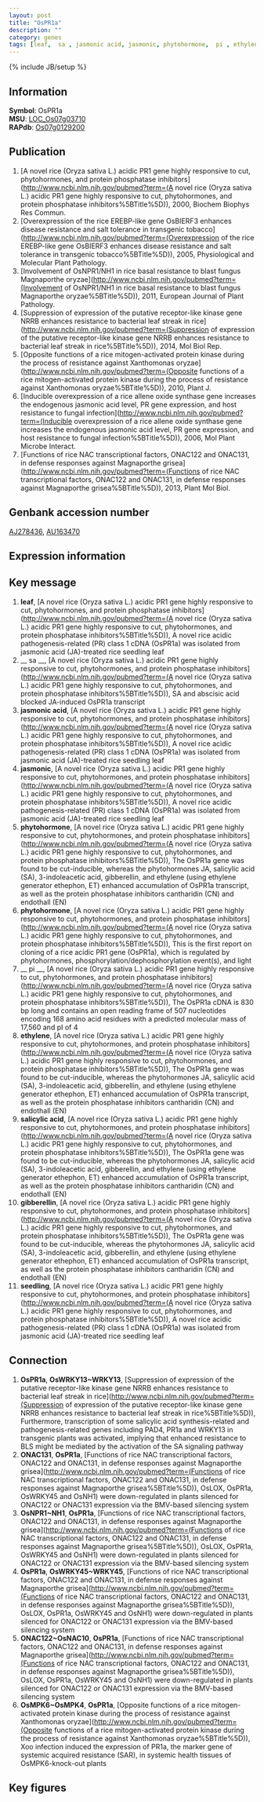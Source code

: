 ```yaml
---
layout: post
title: "OsPR1a"
description: ""
category: genes
tags: [leaf,  sa , jasmonic acid, jasmonic, phytohormone,  pi , ethylene, salicylic acid, gibberellin, seedling, Gene]
---
```

{% include JB/setup %}

## Information
__Symbol__: OsPR1a  
__MSU__: [LOC_Os07g03710](http://rice.plantbiology.msu.edu/cgi-bin/ORF_infopage.cgi?orf=LOC_Os07g03710)  
__RAPdb__: [Os07g0129200](http://rapdb.dna.affrc.go.jp/viewer/gbrowse_details/irgsp1?name=Os07g0129200)  

## Publication
1. [A novel rice (Oryza sativa L.) acidic PR1 gene highly responsive to cut, phytohormones, and protein phosphatase inhibitors](http://www.ncbi.nlm.nih.gov/pubmed?term=(A novel rice (Oryza sativa L.) acidic PR1 gene highly responsive to cut, phytohormones, and protein phosphatase inhibitors%5BTitle%5D)), 2000, Biochem Biophys Res Commun.
2. [Overexpression of the rice EREBP-like gene OsBIERF3 enhances disease resistance and salt tolerance in transgenic tobacco](http://www.ncbi.nlm.nih.gov/pubmed?term=(Overexpression of the rice EREBP-like gene OsBIERF3 enhances disease resistance and salt tolerance in transgenic tobacco%5BTitle%5D)), 2005, Physiological and Molecular Plant Pathology.
3. [Involvement of OsNPR1/NH1 in rice basal resistance to blast fungus Magnaporthe oryzae](http://www.ncbi.nlm.nih.gov/pubmed?term=(Involvement of OsNPR1/NH1 in rice basal resistance to blast fungus Magnaporthe oryzae%5BTitle%5D)), 2011, European Journal of Plant Pathology.
4. [Suppression of expression of the putative receptor-like kinase gene NRRB enhances resistance to bacterial leaf streak in rice](http://www.ncbi.nlm.nih.gov/pubmed?term=(Suppression of expression of the putative receptor-like kinase gene NRRB enhances resistance to bacterial leaf streak in rice%5BTitle%5D)), 2014, Mol Biol Rep.
5. [Opposite functions of a rice mitogen-activated protein kinase during the process of resistance against Xanthomonas oryzae](http://www.ncbi.nlm.nih.gov/pubmed?term=(Opposite functions of a rice mitogen-activated protein kinase during the process of resistance against Xanthomonas oryzae%5BTitle%5D)), 2010, Plant J.
6. [Inducible overexpression of a rice allene oxide synthase gene increases the endogenous jasmonic acid level, PR gene expression, and host resistance to fungal infection](http://www.ncbi.nlm.nih.gov/pubmed?term=(Inducible overexpression of a rice allene oxide synthase gene increases the endogenous jasmonic acid level, PR gene expression, and host resistance to fungal infection%5BTitle%5D)), 2006, Mol Plant Microbe Interact.
7. [Functions of rice NAC transcriptional factors, ONAC122 and ONAC131, in defense responses against Magnaporthe grisea](http://www.ncbi.nlm.nih.gov/pubmed?term=(Functions of rice NAC transcriptional factors, ONAC122 and ONAC131, in defense responses against Magnaporthe grisea%5BTitle%5D)), 2013, Plant Mol Biol.

## Genbank accession number
[AJ278436](http://www.ncbi.nlm.nih.gov/nuccore/AJ278436), [AU163470](http://www.ncbi.nlm.nih.gov/nuccore/AU163470)

## Expression information

## Key message
1. __leaf__, [A novel rice (Oryza sativa L.) acidic PR1 gene highly responsive to cut, phytohormones, and protein phosphatase inhibitors](http://www.ncbi.nlm.nih.gov/pubmed?term=(A novel rice (Oryza sativa L.) acidic PR1 gene highly responsive to cut, phytohormones, and protein phosphatase inhibitors%5BTitle%5D)), A novel rice acidic pathogenesis-related (PR) class 1 cDNA (OsPR1a) was isolated from jasmonic acid (JA)-treated rice seedling leaf
2. __ sa __, [A novel rice (Oryza sativa L.) acidic PR1 gene highly responsive to cut, phytohormones, and protein phosphatase inhibitors](http://www.ncbi.nlm.nih.gov/pubmed?term=(A novel rice (Oryza sativa L.) acidic PR1 gene highly responsive to cut, phytohormones, and protein phosphatase inhibitors%5BTitle%5D)),  SA and abscisic acid blocked JA-induced OsPR1a transcript
3. __jasmonic acid__, [A novel rice (Oryza sativa L.) acidic PR1 gene highly responsive to cut, phytohormones, and protein phosphatase inhibitors](http://www.ncbi.nlm.nih.gov/pubmed?term=(A novel rice (Oryza sativa L.) acidic PR1 gene highly responsive to cut, phytohormones, and protein phosphatase inhibitors%5BTitle%5D)), A novel rice acidic pathogenesis-related (PR) class 1 cDNA (OsPR1a) was isolated from jasmonic acid (JA)-treated rice seedling leaf
4. __jasmonic__, [A novel rice (Oryza sativa L.) acidic PR1 gene highly responsive to cut, phytohormones, and protein phosphatase inhibitors](http://www.ncbi.nlm.nih.gov/pubmed?term=(A novel rice (Oryza sativa L.) acidic PR1 gene highly responsive to cut, phytohormones, and protein phosphatase inhibitors%5BTitle%5D)), A novel rice acidic pathogenesis-related (PR) class 1 cDNA (OsPR1a) was isolated from jasmonic acid (JA)-treated rice seedling leaf
5. __phytohormone__, [A novel rice (Oryza sativa L.) acidic PR1 gene highly responsive to cut, phytohormones, and protein phosphatase inhibitors](http://www.ncbi.nlm.nih.gov/pubmed?term=(A novel rice (Oryza sativa L.) acidic PR1 gene highly responsive to cut, phytohormones, and protein phosphatase inhibitors%5BTitle%5D)),  The OsPR1a gene was found to be cut-inducible, whereas the phytohormones JA, salicylic acid (SA), 3-indoleacetic acid, gibberellin, and ethylene (using ethylene generator ethephon, ET) enhanced accumulation of OsPR1a transcript, as well as the protein phosphatase inhibitors cantharidin (CN) and endothall (EN)
6. __phytohormone__, [A novel rice (Oryza sativa L.) acidic PR1 gene highly responsive to cut, phytohormones, and protein phosphatase inhibitors](http://www.ncbi.nlm.nih.gov/pubmed?term=(A novel rice (Oryza sativa L.) acidic PR1 gene highly responsive to cut, phytohormones, and protein phosphatase inhibitors%5BTitle%5D)),  This is the first report on cloning of a rice acidic PR1 gene (OsPR1a), which is regulated by phytohormones, phosphorylation/dephosphorylation event(s), and light
7. __ pi __, [A novel rice (Oryza sativa L.) acidic PR1 gene highly responsive to cut, phytohormones, and protein phosphatase inhibitors](http://www.ncbi.nlm.nih.gov/pubmed?term=(A novel rice (Oryza sativa L.) acidic PR1 gene highly responsive to cut, phytohormones, and protein phosphatase inhibitors%5BTitle%5D)),  The OsPR1a cDNA is 830 bp long and contains an open reading frame of 507 nucleotides encoding 168 amino acid residues with a predicted molecular mass of 17,560 and pI of 4
8. __ethylene__, [A novel rice (Oryza sativa L.) acidic PR1 gene highly responsive to cut, phytohormones, and protein phosphatase inhibitors](http://www.ncbi.nlm.nih.gov/pubmed?term=(A novel rice (Oryza sativa L.) acidic PR1 gene highly responsive to cut, phytohormones, and protein phosphatase inhibitors%5BTitle%5D)),  The OsPR1a gene was found to be cut-inducible, whereas the phytohormones JA, salicylic acid (SA), 3-indoleacetic acid, gibberellin, and ethylene (using ethylene generator ethephon, ET) enhanced accumulation of OsPR1a transcript, as well as the protein phosphatase inhibitors cantharidin (CN) and endothall (EN)
9. __salicylic acid__, [A novel rice (Oryza sativa L.) acidic PR1 gene highly responsive to cut, phytohormones, and protein phosphatase inhibitors](http://www.ncbi.nlm.nih.gov/pubmed?term=(A novel rice (Oryza sativa L.) acidic PR1 gene highly responsive to cut, phytohormones, and protein phosphatase inhibitors%5BTitle%5D)),  The OsPR1a gene was found to be cut-inducible, whereas the phytohormones JA, salicylic acid (SA), 3-indoleacetic acid, gibberellin, and ethylene (using ethylene generator ethephon, ET) enhanced accumulation of OsPR1a transcript, as well as the protein phosphatase inhibitors cantharidin (CN) and endothall (EN)
10. __gibberellin__, [A novel rice (Oryza sativa L.) acidic PR1 gene highly responsive to cut, phytohormones, and protein phosphatase inhibitors](http://www.ncbi.nlm.nih.gov/pubmed?term=(A novel rice (Oryza sativa L.) acidic PR1 gene highly responsive to cut, phytohormones, and protein phosphatase inhibitors%5BTitle%5D)),  The OsPR1a gene was found to be cut-inducible, whereas the phytohormones JA, salicylic acid (SA), 3-indoleacetic acid, gibberellin, and ethylene (using ethylene generator ethephon, ET) enhanced accumulation of OsPR1a transcript, as well as the protein phosphatase inhibitors cantharidin (CN) and endothall (EN)
11. __seedling__, [A novel rice (Oryza sativa L.) acidic PR1 gene highly responsive to cut, phytohormones, and protein phosphatase inhibitors](http://www.ncbi.nlm.nih.gov/pubmed?term=(A novel rice (Oryza sativa L.) acidic PR1 gene highly responsive to cut, phytohormones, and protein phosphatase inhibitors%5BTitle%5D)), A novel rice acidic pathogenesis-related (PR) class 1 cDNA (OsPR1a) was isolated from jasmonic acid (JA)-treated rice seedling leaf

## Connection
1. __OsPR1a__, __OsWRKY13~WRKY13__, [Suppression of expression of the putative receptor-like kinase gene NRRB enhances resistance to bacterial leaf streak in rice](http://www.ncbi.nlm.nih.gov/pubmed?term=(Suppression of expression of the putative receptor-like kinase gene NRRB enhances resistance to bacterial leaf streak in rice%5BTitle%5D)),  Furthermore, transcription of some salicylic acid synthesis-related and pathogenesis-related genes including PAD4, PR1a and WRKY13 in transgenic plants was activated, implying that enhanced resistance to BLS might be mediated by the activation of the SA signaling pathway
2. __ONAC131__, __OsPR1a__, [Functions of rice NAC transcriptional factors, ONAC122 and ONAC131, in defense responses against Magnaporthe grisea](http://www.ncbi.nlm.nih.gov/pubmed?term=(Functions of rice NAC transcriptional factors, ONAC122 and ONAC131, in defense responses against Magnaporthe grisea%5BTitle%5D)),  OsLOX, OsPR1a, OsWRKY45 and OsNH1) were down-regulated in plants silenced for ONAC122 or ONAC131 expression via the BMV-based silencing system
3. __OsNPR1~NH1__, __OsPR1a__, [Functions of rice NAC transcriptional factors, ONAC122 and ONAC131, in defense responses against Magnaporthe grisea](http://www.ncbi.nlm.nih.gov/pubmed?term=(Functions of rice NAC transcriptional factors, ONAC122 and ONAC131, in defense responses against Magnaporthe grisea%5BTitle%5D)),  OsLOX, OsPR1a, OsWRKY45 and OsNH1) were down-regulated in plants silenced for ONAC122 or ONAC131 expression via the BMV-based silencing system
4. __OsPR1a__, __OsWRKY45~WRKY45__, [Functions of rice NAC transcriptional factors, ONAC122 and ONAC131, in defense responses against Magnaporthe grisea](http://www.ncbi.nlm.nih.gov/pubmed?term=(Functions of rice NAC transcriptional factors, ONAC122 and ONAC131, in defense responses against Magnaporthe grisea%5BTitle%5D)),  OsLOX, OsPR1a, OsWRKY45 and OsNH1) were down-regulated in plants silenced for ONAC122 or ONAC131 expression via the BMV-based silencing system
5. __ONAC122~OsNAC10__, __OsPR1a__, [Functions of rice NAC transcriptional factors, ONAC122 and ONAC131, in defense responses against Magnaporthe grisea](http://www.ncbi.nlm.nih.gov/pubmed?term=(Functions of rice NAC transcriptional factors, ONAC122 and ONAC131, in defense responses against Magnaporthe grisea%5BTitle%5D)),  OsLOX, OsPR1a, OsWRKY45 and OsNH1) were down-regulated in plants silenced for ONAC122 or ONAC131 expression via the BMV-based silencing system
6. __OsMPK6~OsMPK4__, __OsPR1a__, [Opposite functions of a rice mitogen-activated protein kinase during the process of resistance against Xanthomonas oryzae](http://www.ncbi.nlm.nih.gov/pubmed?term=(Opposite functions of a rice mitogen-activated protein kinase during the process of resistance against Xanthomonas oryzae%5BTitle%5D)),  Xoo infection induced the expression of PR1a, the marker gene of systemic acquired resistance (SAR), in systemic health tissues of OsMPK6-knock-out plants

## Key figures



